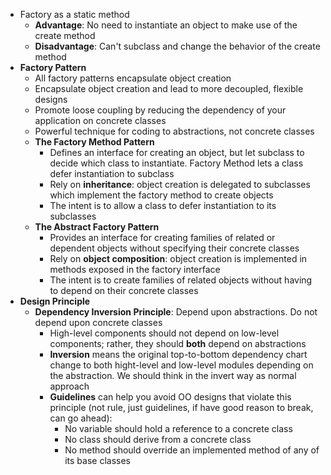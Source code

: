 - Factory as a static method
  - **Advantage**: No need to instantiate an object to make use of the create method
  - **Disadvantage**: Can't subclass and change the behavior of the create method
- **Factory Pattern**
  - All factory patterns encapsulate object creation
  - Encapsulate object creation and lead to more decoupled, flexible designs
  - Promote loose coupling by reducing the dependency of your application on concrete classes
  - Powerful technique for coding to abstractions, not concrete classes
  - **The Factory Method Pattern**
    - Defines an interface for creating an object, but let subclass to decide which class to instantiate. Factory Method lets a class defer instantiation to subclass
    - Rely on **inheritance**: object creation is delegated to subclasses which implement the factory method to create objects
    - The intent is to allow a class to defer instantiation to its subclasses
  - **The Abstract Factory Pattern**
    - Provides an interface for creating families of related or dependent objects without specifying their concrete classes
    - Rely on **object composition**: object creation is implemented in methods exposed in the factory interface
    - The intent is to create families of related objects without having to depend on their concrete classes
- **Design Principle**
  - **Dependency Inversion Principle**: Depend upon abstractions. Do not depend upon concrete classes
    - High-level components should not depend on low-level components; rather, they should **both** depend on abstractions
    - **Inversion** means the original top-to-bottom dependency chart change to both hight-level and low-level modules depending on the abstraction. We should think in the invert way as normal approach
    - **Guidelines** can help you avoid OO designs that violate this principle (not rule, just guidelines, if have good reason to break, can go ahead):
      - No variable should hold a reference to a concrete class
      - No class should derive from a concrete class
      - No method should override an implemented method of any of its base classes